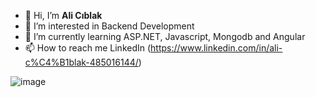 - 👋 Hi, I’m **Ali Cıblak**
- 👀 I’m interested in Backend Development
- 🌱 I’m currently learning ASP.NET, Javascript, Mongodb and Angular
- 📫 How to reach me LinkedIn (https://www.linkedin.com/in/ali-c%C4%B1blak-485016144/)

![image](https://user-images.githubusercontent.com/95200118/178012476-546863a1-69e0-45fe-abb4-907909d6717a.png)





<!---
AliCiblak/AliCiblak is a ✨ special ✨ repository because its `README.md` (this file) appears on your GitHub profile.
You can click the Preview link to take a look at your changes.
--->
